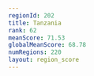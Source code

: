 ```yaml
---
regionId: 202
title: Tanzania
rank: 62
meanScore: 71.53
globalMeanScore: 68.78
numRegions: 220
layout: region_score
---
```

